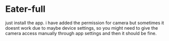 # Eater-full

just install the app.
i have added the permission for camera but sometimes it doesnt work due to maybe device settings, so you might need to give the camera access manually through app settings and then it should be fine.
